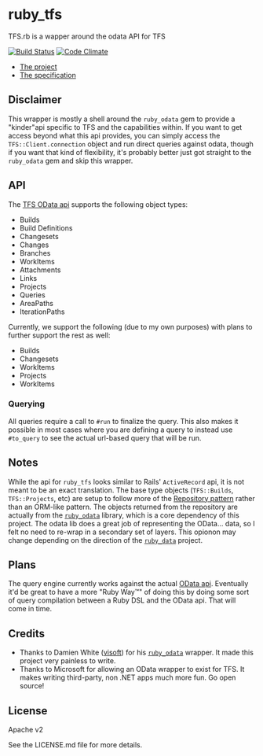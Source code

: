 # ruby_tfs
TFS.rb is a wapper around the odata API for TFS

[![Build Status](https://travis-ci.org/BFGCOMMUNICATIONS/ruby_tfs.png?branch=master)](https://travis-ci.org/BFGCOMMUNICATIONS/ruby_tfs)
[![Code Climate](https://codeclimate.com/github/BFGCOMMUNICATIONS/ruby_tfs.png)](https://codeclimate.com/github/BFGCOMMUNICATIONS/ruby_tfs)

- [The project](http://www.microsoft.com/en-us/download/details.aspx?id=36230)
- [The specification][1]

## Disclaimer
This wrapper is mostly a shell around the `ruby_odata` gem to provide a "kinder"api specific to TFS and the capabilities within. If you want to get access beyond what this api provides, you can simply access the `TFS::Client.connection` object and run direct queries against odata, though if you want that kind of flexibility, it's probably better just got straight to the `ruby_odata` gem and skip this wrapper.

## API

The [TFS OData api][1] supports the following object types:

- Builds
- Build Definitions
- Changesets
- Changes
- Branches
- WorkItems
- Attachments
- Links
- Projects
- Queries
- AreaPaths
- IterationPaths

Currently, we support the following (due to my own purposes) with plans to further support the rest as well:

- Builds
- Changesets
- WorkItems
- Projects
- WorkItems

### Querying

All queries require a call to `#run` to finalize the query. This also makes it possible in most cases where you are defining a query to instead use `#to_query` to see the actual url-based query that will be run.

## Notes
While the api for `ruby_tfs` looks similar to Rails' `ActiveRecord` api, it is not meant to be an exact translation. The base type objects (`TFS::Builds`, `TFS::Projects`, etc) are setup to follow more of the [Repository pattern](http://martinfowler.com/eaaCatalog/repository.html) rather than an ORM-like pattern. The objects returned from the repository are actually from the [`ruby_odata`][2] library, which is a core dependency of this project. The odata lib does a great job of representing the OData… data, so I felt no need to re-wrap in a secondary set of layers. This opionon may change depending on the direction of the [`ruby_data`][2] project.

## Plans
The query engine currently works against the actual [OData api](http://www.odata.org/documentation/uri-conventions#QueryStringOptions). Eventually it'd be great to have a more "Ruby Way™" of doing this by doing some sort of query compilation between a Ruby DSL and the OData api. That will come in time.

## Credits
- Thanks to Damien White ([visoft](https://github.com/visoft)) for his [`ruby_odata`][2] wrapper. It made this project very painless to write.
- Thanks to Microsoft for allowing an OData wrapper to exist for TFS. It makes writing third-party, non .NET apps much more fun. Go open source!

## License
Apache v2

See the LICENSE.md file for more details.

[1]: https://tfsodata.visualstudio.com/
[2]: https://github.com/visoft/ruby_odata